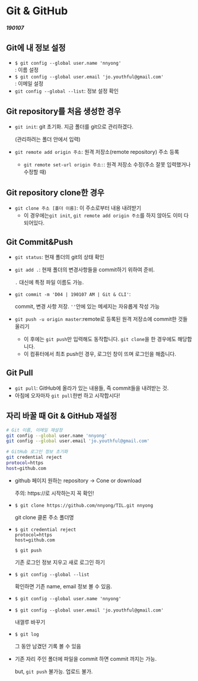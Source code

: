 # Git & GitHub

##### 190107

## Git에 내 정보 설정

- `$ git config --global user.name 'nnyong'                                        `: 이름 설정
- `$ git config --global user.email 'jo.youthful@gmail.com'                         `: 이메일 설정
- `git config --global --list`: 정보 설정 확인



## Git repository를 처음 생성한 경우

* `git init`: git 초기화. 지금 폴더를 git으로 관리하겠다.

  (관리하려는 폴더 안에서 입력)

* `git remote add origin 주소`: 원격 저장소(remote repository) 주소 등록

  * `git remote set-url origin 주소:`: 원격 저장소 수정(주소 잘못 입력했거나 수정할 때)


## Git repository clone한 경우

* `git clone 주소 [폴더 이름]`: 이 주소로부터 내용 내려받기
  * 이 경우에는`git init`, `git remote add origin 주소`를 하지 않아도 이미 다 되어있다.



## Git Commit&Push

* `git status`: 현재 폴더의 git의 상태 확인

* `git add .`: 현재 폴더의 변경사항들을 commit하기 위하여 준비.

  `.` 대신에 특정 파일 이름도 가능.

* `git commit -m 'D04 | 190107 AM | Git & CLI'`: 

  commit, 변경 사항 저장. `''`안에 있는 메세지는 자유롭게 작성 가능

* `git push -u origin master`:remote로 등록된 원격 저장소에 commit한 것들 올리기

  * 이 후에는 `git push`만 입력해도 동작합니다. `git clone`을 한 경우에도 해당합니다.
  * 이 컴퓨터에서 최초 push인 경우, 로그인 창이 뜨며 로그인을 해줍니다.


## Git Pull

* `git pull`: GitHub에 올라가 있는 내용들, 즉 commit들을 내려받는 것.
* 아침에 오자마자 `git pull`한번 하고 시작합시다!



## 자리 바꿀 때 Git & GitHub 재설정

```bash
# Git 이름, 이메일 재설정
git config --global user.name 'nnyong'
git config --global user.email 'jo.youthful@gmail.com'

# GitHub 로그인 정보 초기화
git credential reject
protocol=https
host=github.com
```



* github 페이지 원하는 repository -> Cone or download

  주의: https://로 시작하는지 꼭 확인!

* `$ git clone https://github.com/nnyong/TIL.git nnyong`

  git clone 클론 주소 폴더명

* `$ git credential reject                                                         
  protocol=https                                                                  
  host=github.com                                                                 `

  `$ git push                                                                      `

  기존 로그인 정보 지우고 새로 로그인 하기

* `$ git config --global --list                                                    `

  확인하면 기존 name, email 정보 볼 수 있음.

* `$ git config --global user.name 'nnyong'                                        `

* `$ git config --global user.email 'jo.youthful@gmail.com'                         `

  내껄루 바꾸기

* `$ git log`

  그 동안 남겼던 기록 볼 수 있음

* 기존 자리 주인 폴더에 파일을 commit 하면 commit 까지는 가능. 

  but, `git push` 불가능. 업로드 불가.



